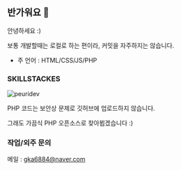 ## 반가워요 👋
안녕하세요 :)


보통 개발할때는 로컬로 하는 편이라, 커밋을 자주하지는 않습니다.

- 주 언어 : HTML/CSS/JS/PHP

### SKILLSTACKES
<p><img align="center" src="https://github-readme-stats.vercel.app/api/top-langs?username=peuridev&show_icons=true&locale=en&layout=compact" alt="peuridev" /></p>
PHP 코드는 보안상 문제로 깃허브에 업로드하지 않습니다.

그래도 가끔식 PHP 오픈소스로 찾아뵙겠습니다 :)

### 작업/외주 문의
메일 : gka6884@naver.com

